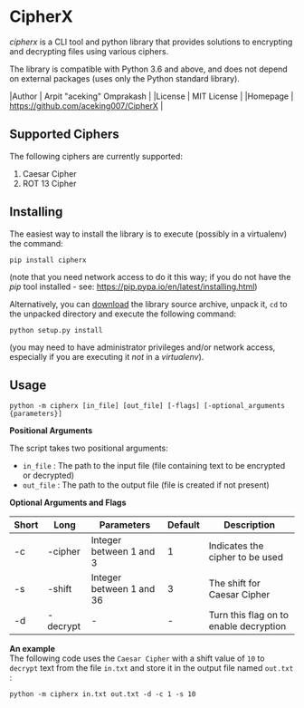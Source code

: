 # CipherX
*cipherx* is a CLI tool and python library that provides solutions to encrypting and decrypting files using various ciphers.

The library is compatible with Python 3.6 and above, and does not depend on external packages (uses only the Python standard library).

|Author   | Arpit "aceking" Omprakash             |
|License  | MIT License                           |
|Homepage | https://github.com/aceking007/CipherX |

## Supported Ciphers

The following ciphers are currently supported:
1. Caesar Cipher
2. ROT 13 Cipher

## Installing

The easiest way to install the library is to execute (possibly in a virtualenv) the command:  

```
pip install cipherx
```

(note that you need network access to do it this way; if you do not have the *pip* tool installed - see: https://pip.pypa.io/en/latest/installing.html)

Alternatively, you can [download]() the library source archive, unpack it, `cd` to the unpacked directory and execute the following command:

```
python setup.py install
```

(you may need to have administrator privileges and/or network access, especially if you are executing it *not* in a *virtualenv*).

## Usage

```
python -m cipherx [in_file] [out_file] [-flags] [-optional_arguments {parameters}]
```

**Positional Arguments**  

The script takes two positional arguments:
- `in_file` : The path to the input file (file containing text to be encrypted or decrypted)
- `out_file` : The path to the output file (file is created if not present)

**Optional Arguments and Flags**  

| Short | Long    | Parameters  | Default | Description |
|-------|---------|-------------|---------|-------------|
| -c    | -cipher | Integer between 1 and 3 | 1 | Indicates the cipher to be used |
| -s    | -shift  | Integer between 1 and 36 | 3 | The shift for Caesar Cipher |
| -d    | -decrypt| - | - | Turn this flag on to enable decryption |

**An example**  
The following code uses the `Caesar Cipher` with a shift value of `10` to `decrypt` text from the file `in.txt` and store it in the output file named `out.txt` :

```
python -m cipherx in.txt out.txt -d -c 1 -s 10
```

